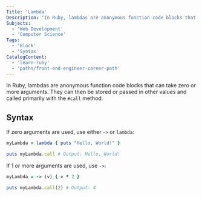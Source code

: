 ```yaml
---
Title: 'Lambda'
Description: 'In Ruby, lambdas are anonymous function code blocks that can take zero or more arguments. They can then be stored or passed in other values and called primarily with the #call method. If zero arguments are used, use either -> or lambda: rb myLambda = lambda { puts "Hello, World!" } puts myLambda.call # Output: Hello, World!  If 1 or more arguments are used, use ->:'
Subjects:
  - 'Web Development'
  - 'Computer Science'
Tags:
  - 'Block'
  - 'Syntax'
CatalogContent:
  - 'learn-ruby'
  - 'paths/front-end-engineer-career-path'
---
```


In Ruby, lambdas are anonymous function code blocks that can take zero or more arguments. They can then be stored or passed in other values and called primarily with the `#call` method.

## Syntax

If zero arguments are used, use either `->` or `lambda`:

```rb
myLambda = lambda { puts "Hello, World!" }

puts myLambda.call # Output: Hello, World!
```

If 1 or more arguments are used, use `->`:

```rb
myLambda = -> (v) { v * 2 }

puts myLambda.call(2) # Output: 4
```
